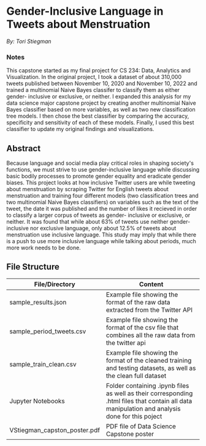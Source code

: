 # Gender-Inclusive Language in Tweets about Menstruation

_By: Tori Stiegman_

### Notes
This capstone started as my final project for CS 234: Data, Analytics and Visualization. In the original project, I took a dataset of about 310,000 tweets published between November 10, 2020 and November 10, 2022 and trained a multinomial Naive Bayes classifer to classify them as either gender- inclusive or exclusive, or neither. I expanded this analysis for my data science major capstone project by creating another multinomial Naive Bayes classifier based on more variables, as well as two new classification tree models. I then chose the best classifier by comparing the accuracy, specificity and sensitivity of each of these models. Finally, I used this best classifier to update my original findings and visualizations. 


## Abstract
Because language and social media play critical roles in shaping society's functions, we must strive to use gender-inclusive language while discussing basic bodily processes to promote gender equality and eradicate gender biases. This project looks at how inclusive Twitter users are while tweeting about menstruation by scraping Twitter for English tweets about menstruation and training four different models (two classification trees and two multinomial Naive Bayes classifiers) on variables such as the text of the tweet, the date it was published and the number of likes it recieved in order to classify a larger corpus of tweets as gender- inclusive or exclusive, or neither. It was found that while about 63% of tweets use neither gender-inclusive nor exclusive language, only about 12.5% of tweets about menstruation use inclusive language. This study may imply that while there is a push to use more inclusive language while talking about periods, much more work needs to be done. 


## File Structure
File/Directory | Content
------------- | -------------
sample_results.json | Example file showing the format of the raw data extracted from the Twitter API
sample_period_tweets.csv  | Example file showing the format of the csv file that combines all the raw data from the twitter api
sample_train_clean.csv | Example file showing the format of the cleaned training and testing datasets, as well as the clean full dataset
Jupyter Notebooks | Folder containing .ipynb files as well as their corresponding .html files that contain all data manipulation and analysis done for this poject
VStiegman_capston_poster.pdf | PDF file of Data Science Capstone poster 
